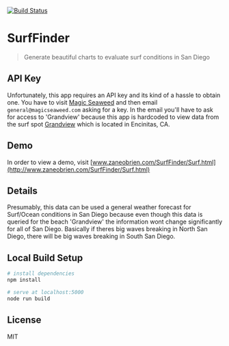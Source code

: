 [![Build Status](https://travis-ci.com/zaneobrien/SurfFinder.svg?branch=master)](https://travis-ci.com/zaneobrien/SurfFinder)

# SurfFinder
> Generate beautiful charts to evaluate surf conditions in San Diego

## API Key
Unfortunately, this app requires an API key and its kind of a hassle to obtain one. You have to visit [Magic Seaweed](https://magicseaweed.com/developer/api) and then email `general@magicseaweed.com` asking for a key. In the email you'll have to ask for access to 'Grandview' because this app is hardcoded to view data from the surf spot [Grandview](https://www.google.com/maps/place/Grandview+Surf+Beach/@33.0765706,-117.3102921,15z/data=!4m5!3m4!1s0x0:0x3b56e251f78ef!8m2!3d33.0765706!4d-117.3102921) which is located in Encinitas, CA.

## Demo
In order to view a demo, visit [www.zaneobrien.com/SurfFinder/Surf.html](http://www.zaneobrien.com/SurfFinder/Surf.html)

## Details
Presumably, this data can be used a general weather forecast for Surf/Ocean conditions in San Diego because even though this data is queried for the beach 'Grandview' the information wont change significantly for all of San Diego. Basically if theres big waves breaking in North San Diego, there will be big waves breaking in South San Diego.

## Local Build Setup
``` bash
# install dependencies
npm install

# serve at localhost:5000
node run build
```

## License
MIT
